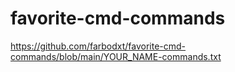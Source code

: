 # favorite-cmd-commands

https://github.com/farbodxt/favorite-cmd-commands/blob/main/YOUR_NAME-commands.txt
